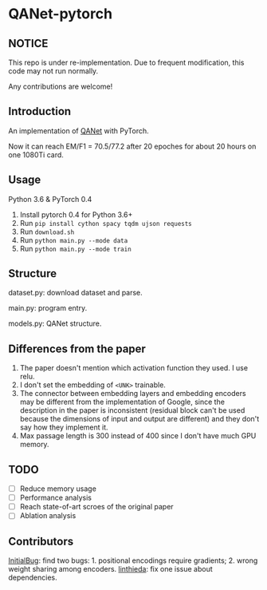 # QANet-pytorch

## NOTICE
This repo is under re-implementation. Due to frequent modification, this code may not run normally.

Any contributions are welcome!

## Introduction

An implementation of [QANet](https://arxiv.org/pdf/1804.09541.pdf) with PyTorch.

Now it can reach EM/F1 = 70.5/77.2 after 20 epoches for about 20 hours on one 1080Ti card.  

## Usage

Python 3.6 & PyTorch 0.4

1. Install pytorch 0.4 for Python 3.6+
2. Run `pip install cython spacy tqdm ujson requests`
3. Run `download.sh`
4. Run `python main.py --mode data`
5. Run `python main.py --mode train`

## Structure
dataset.py: download dataset and parse.

main.py: program entry.

models.py: QANet structure.

## Differences from the paper

1. The paper doesn't mention which activation function they used. I use relu.
2. I don't set the embedding of `<UNK>` trainable.
3. The connector between embedding layers and embedding encoders may be different from the implementation of Google, since the description in the paper is inconsistent (residual block can't be used because the dimensions of input and output are different) and they don't say how they implement it.
4. Max passage length is 300 instead of 400 since I don't have much GPU memory.

## TODO

- [ ] Reduce memory usage
- [ ] Performance analysis
- [ ] Reach state-of-art scroes of the original paper
- [ ] Ablation analysis

## Contributors
[InitialBug](https://github.com/InitialBug): find two bugs: 1. positional encodings require gradients; 2. wrong weight sharing among encoders.
[linthieda](https://github.com/linthieda): fix one issue about dependencies.
